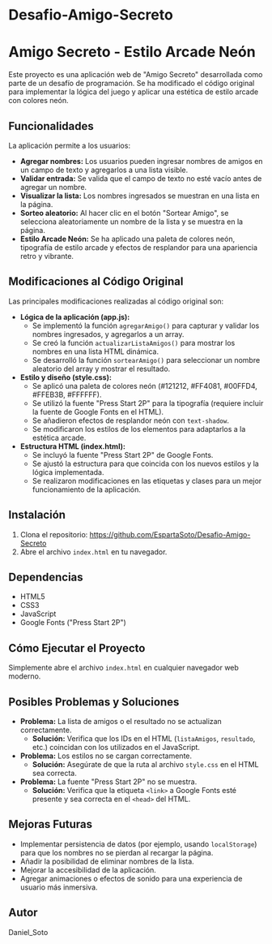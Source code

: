 # Desafio-Amigo-Secreto
# Amigo Secreto - Estilo Arcade Neón

Este proyecto es una aplicación web de "Amigo Secreto" desarrollada como parte de un desafío de programación. Se ha modificado el código original para implementar la lógica del juego y aplicar una estética de estilo arcade con colores neón.

## Funcionalidades

La aplicación permite a los usuarios:

* **Agregar nombres:** Los usuarios pueden ingresar nombres de amigos en un campo de texto y agregarlos a una lista visible.
* **Validar entrada:** Se valida que el campo de texto no esté vacío antes de agregar un nombre.
* **Visualizar la lista:** Los nombres ingresados se muestran en una lista en la página.
* **Sorteo aleatorio:** Al hacer clic en el botón "Sortear Amigo", se selecciona aleatoriamente un nombre de la lista y se muestra en la página.
* **Estilo Arcade Neón:** Se ha aplicado una paleta de colores neón, tipografía de estilo arcade y efectos de resplandor para una apariencia retro y vibrante.

## Modificaciones al Código Original

Las principales modificaciones realizadas al código original son:

* **Lógica de la aplicación (app.js):**
    * Se implementó la función `agregarAmigo()` para capturar y validar los nombres ingresados, y agregarlos a un array.
    * Se creó la función `actualizarListaAmigos()` para mostrar los nombres en una lista HTML dinámica.
    * Se desarrolló la función `sortearAmigo()` para seleccionar un nombre aleatorio del array y mostrar el resultado.
* **Estilo y diseño (style.css):**
    * Se aplicó una paleta de colores neón (#121212, #FF4081, #00FFD4, #FFEB3B, #FFFFFF).
    * Se utilizó la fuente "Press Start 2P" para la tipografía (requiere incluir la fuente de Google Fonts en el HTML).
    * Se añadieron efectos de resplandor neón con `text-shadow`.
    * Se modificaron los estilos de los elementos para adaptarlos a la estética arcade.
* **Estructura HTML (index.html):**
    * Se incluyó la fuente "Press Start 2P" de Google Fonts.
    * Se ajustó la estructura para que coincida con los nuevos estilos y la lógica implementada.
    * Se realizaron modificaciones en las etiquetas y clases para un mejor funcionamiento de la aplicación.

## Instalación

1.  Clona el repositorio: https://github.com/EspartaSoto/Desafio-Amigo-Secreto
2.  Abre el archivo `index.html` en tu navegador.

## Dependencias

* HTML5
* CSS3
* JavaScript
* Google Fonts ("Press Start 2P")

## Cómo Ejecutar el Proyecto

Simplemente abre el archivo `index.html` en cualquier navegador web moderno.

## Posibles Problemas y Soluciones

* **Problema:** La lista de amigos o el resultado no se actualizan correctamente.
    * **Solución:** Verifica que los IDs en el HTML (`listaAmigos`, `resultado`, etc.) coincidan con los utilizados en el JavaScript.
* **Problema:** Los estilos no se cargan correctamente.
    * **Solución:** Asegúrate de que la ruta al archivo `style.css` en el HTML sea correcta.
* **Problema:** La fuente "Press Start 2P" no se muestra.
    * **Solución:** Verifica que la etiqueta `<link>` a Google Fonts esté presente y sea correcta en el `<head>` del HTML.

## Mejoras Futuras

* Implementar persistencia de datos (por ejemplo, usando `localStorage`) para que los nombres no se pierdan al recargar la página.
* Añadir la posibilidad de eliminar nombres de la lista.
* Mejorar la accesibilidad de la aplicación.
* Agregar animaciones o efectos de sonido para una experiencia de usuario más inmersiva.

## Autor

Daniel_Soto
